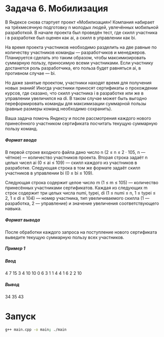 # Задача 6. Мобилизация
В Яндексе снова стартует проект «Мобилизация»! Компания набирает на трёхмесячную подготовку n молодых людей, увлечённых мобильной разработкой. В начале проекта был проведён тест, где скилл участника i в разработке был оценен как ai, а скилл в управлении как bi.

На время проекта участников необходимо разделить на две равные по количеству участников команды — разработчиков и менеджеров. Планируется сделать это таким образом, чтобы максимизировать суммарную пользу, приносимую всеми участниками. Если участнику достанется роль разработчика, его польза будет равняться ai, в противном случае — bi.

Но даже занятые проектом, участники находят время для получения новых знаний! Иногда участники приносят сертификаты о прохождении курсов, где сказано, что скилл участника i в разработке или же в управлении увеличился на di. В таком случае может быть выгодно переформировать команды для максимизации суммарной пользы (равные размеры команд необходимо сохранить).

Ваша задача помочь Яндексу и после рассмотрения каждого нового принесённого участником сертификата посчитать текущую суммарную пользу команд.

##### Формат ввода
В первой строке входного файла дано число n (2 ≤ n ≤ 2 ⋅ 105, n — чётное) — количество участников проекта. Вторая строка задаёт n целых чисел ai (0 ≤ ai ≤ 109) — скилл каждого из участников в разработке. Следующая строка в том же формате задаёт скилл участников в управлении bi (0 ≤ bi ≤ 109).

Следующая строка содержит целое число m (1 ≤ m ≤ 105) — количество принесённых участниками сертификатов. Каждая из следующих m строк содержит три целых числа numi, typei, di (1 ≤ numi ≤ n, 1 ≤ typei ≤ 2, 1 ≤ di ≤ 104) — номер участника, тип увеличиваемого скилла (1 — разработка, 2 — управление) и значение увеличения соответствующего навыка.

##### Формат вывода
После обработки каждого запроса на поступление нового сертификата выведите текущую суммарную пользу всех участников.

##### Пример 1
##### Ввод
4
7 15 3 4
10 10 0 6
3
1 1 4
4 1 6
2 2 10
##### Вывод
34
35
43

# Запуск

```bash
g++ main.cpp -o main; ./main
```
